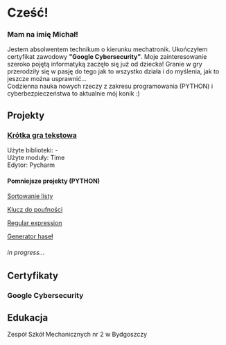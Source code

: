 

<h1>Cześć!</h1>
<h3>Mam na imię Michał!</h3>
  <p>Jestem absolwentem technikum o kierunku mechatronik.
  Ukończyłem certyfikat zawodowy <b>"Google Cybersecurity"</b>.
  Moje zainteresowanie szeroko pojętą informatyką zaczęło się już od dziecka!
  Granie w gry przerodziły się w pasję do tego jak to wszystko działa i 
    do myślenia, jak to jeszcze można usprawnić... <br>
    Codzienna nauka nowych rzeczy z zakresu programowania (PYTHON)
    i cyberbezpieczeństwa to aktualnie mój konik :)
  </p>

<h2>Projekty</h2>
<h3><a href="https://github.com/eloMichas/python/blob/main/krotka%20gra%20tekstowa.py">Krótka gra tekstowa<a></h2>
<p>
Użyte biblioteki: - <br>
Użyte moduły: Time <br>
Edytor: Pycharm
</p>
<h4>Pomniejsze projekty (PYTHON)</h4>
<p><a href="https://github.com/eloMichas/python/blob/main/sortowanie%20listy.py">Sortowanie listy</a></p>
<p><a href="https://github.com/eloMichas/python/blob/main/prosty%20szyfr.py">Klucz do poufności</a></p>
<p><a href="https://github.com/eloMichas/python/blob/main/pare%20funkcji%20z%20plikiem%20txt%20i%20modulem%20re.py">Regular expression</a></p>
<p><a href="https://github.com/eloMichas/python/blob/main/generator%20haseł%20z%20zapisem.py">Generator haseł</a></p>
<h6>in progress...</h6>
<h2>Certyfikaty</h2>
<h3>Google Cybersecurity</h3>

<h2>Edukacja</h2>

<p>Zespół Szkół Mechanicznych nr 2 w Bydgoszczy</p>
